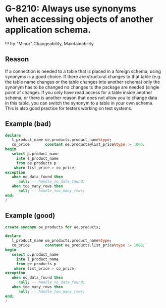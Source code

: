 # G-8210: Always use synonyms when accessing objects of another application schema.

!!! tip "Minor"
    Changeability, Maintainability

## Reason

If a connection is needed to a table that is placed in a foreign schema, using synonyms is a good choice. If there are structural changes to that table (e.g. the table name changes or the table changes into another schema) only the synonym has to be changed no changes to the package are needed (single point of change). If you only have read access for a table inside another schema, or there is another reason that does not allow you to change data in this table, you can switch the synonym to a table in your own schema. This is also good practice for testers working on test systems.

## Example (bad)

``` sql hl_lines="7"
declare
   l_product_name oe.products.product_name%type;
   co_price       constant oe.products@list_price%type := 1000;
begin
   select p.product_name
     into l_product_name
     from oe.products p
    where list_price > co_price;
exception
   when no_data_found then
      null; -- handle_no_data_found;
   when too_many_rows then
      null; -- handle_too_many_rows;
end;
/
```

## Example (good)

``` sql hl_lines="1 9"
create synonym oe_products for oe.products;

declare
   l_product_name oe_products.product_name%type;
   co_price       constant oe_products.list_price%type := 1000;
begin
   select p.product_name
     into l_product_name
     from oe_products p
    where list_price > co_price;
exception
   when no_data_found then
      null; -- handle_no_data_found;
   when too_many_rows then
      null; -- handle_too_many_rows;
end;
/
```